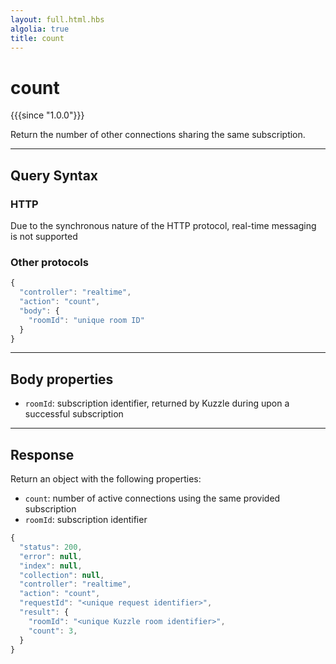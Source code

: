 ```yaml
---
layout: full.html.hbs
algolia: true
title: count
---
```


# count

{{{since "1.0.0"}}}

Return the number of other connections sharing the same subscription.

---

## Query Syntax

### HTTP

Due to the synchronous nature of the HTTP protocol, real-time messaging is not supported

### Other protocols

```js
{
  "controller": "realtime",
  "action": "count",
  "body": {
    "roomId": "unique room ID"
  }
}
```

---

## Body properties

* `roomId`: subscription identifier, returned by Kuzzle during upon a successful subscription

---

## Response

Return an object with the following properties:

* `count`: number of active connections using the same provided subscription
* `roomId`: subscription identifier

```js
{
  "status": 200,
  "error": null,
  "index": null,
  "collection": null,
  "controller": "realtime",
  "action": "count",
  "requestId": "<unique request identifier>",
  "result": {
    "roomId": "<unique Kuzzle room identifier>",
    "count": 3,
  }
}
```
